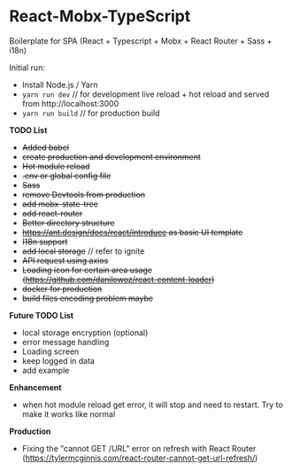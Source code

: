 # React-Mobx-TypeScript

Boilerplate for SPA (React + Typescript + Mobx + React Router + Sass + i18n)


Initial run:

* Install Node.js / Yarn
* `yarn run dev`  // for development live reload + hot reload and served from http://localhost:3000
* `yarn run build` // for production build

**TODO List**
- ~~Added babel~~
- ~~create production and development environment~~
- ~~Hot module reload~~
- ~~.env or global config file~~
- ~~Sass~~
- ~~remove Devtools from production~~
- ~~add mobx-state-tree~~
- ~~add react-router~~
- ~~Better directory structure~~
- ~~https://ant.design/docs/react/introduce as basic UI template~~
- ~~I18n support~~
- ~~add local storage~~ // refer to ignite
- ~~API request using axios~~
- ~~Loading icon for certain area usage (https://github.com/danilowoz/react-content-loader)~~
- ~~docker for production~~
- ~~build files encoding problem maybe~~

**Future TODO List**
- local storage encryption (optional)
- error message handling
- Loading screen
- keep logged in data
- add example

**Enhancement**
- when hot module reload get error, it will stop and need to restart. Try to make it works like normal

**Production**
- Fixing the "cannot GET /URL" error on refresh with React Router (https://tylermcginnis.com/react-router-cannot-get-url-refresh/)
